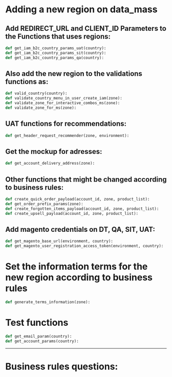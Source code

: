 # Adding a new region on data_mass

## Add REDIRECT_URL and CLIENT_ID Parameters to the Functions that uses regions:
``` python
def get_iam_b2c_country_params_uat(country):     
def get_iam_b2c_country_params_sit(country):
def get_iam_b2c_country_params_qa(country):
```
## Also add the new region to the validations functions as:
``` python
def valid_country(country):
def validate_country_menu_in_user_create_iam(zone):
def validate_zone_for_interactive_combos_ms(zone):
def validate_zone_for_ms(zone):

```
## UAT functions for recommendations:
```python
def get_header_request_recommender(zone, environment):
```
## Get the mockup for adresses:
```python
def get_account_delivery_address(zone):
```
## Other functions that might be changed according to business rules:
```python
def create_quick_order_payload(account_id, zone, product_list):
def get_order_prefix_params(zone):
def create_forgotten_items_payload(account_id, zone, product_list):
def create_upsell_payload(account_id, zone, product_list):
```
## Add magento credentials on DT, QA, SIT, UAT:
```python
def get_magento_base_url(environment, country):
def get_magento_user_registration_access_token(environment, country):
```
# Set the information terms for the new region according to business rules
```python
def generate_terms_information(zone):
```

# Test functions
```python
def get_email_param(country):
def get_account_params(country):

```
-------------------------------------------------

# Business rules questions:

